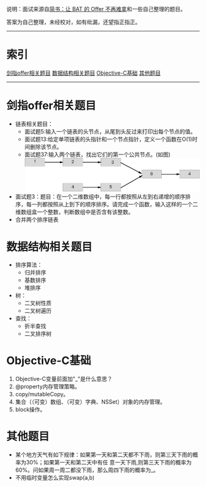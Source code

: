 说明：面试来源自[简书：让 BAT 的 Offer 不再难拿](http://www.jianshu.com/p/ee15c1cf9c16)和一些自己整理的题目。

答案为自己整理，未经校对，如有纰漏，还望指正指正。
- - -

# 索引
[剑指offer相关题目](https://github.com/callmeliujian/iOS_Interview/blob/master/剑指offer题目.md)
[数据结构相关题目](https://github.com/callmeliujian/iOS_Interview/blob/master/数据结构相关.md)
[Objective-C基础](https://github.com/callmeliujian/iOS_Interview/blob/master/Objective-C基础.md)
[其他题目](https://github.com/callmeliujian/iOS_Interview/blob/master/其他题目.md)

- - -

# 剑指offer相关题目
- 链表相关题目：
	- 面试题5:输入一个链表的头节点，从尾到头反过来打印出每个节点的值。
	- 面试题13:给定单项链表的头指针和一个节点指针，定义一个函数在O(1)时间删除该节点。
	- 面试题37:输入两个链表，找出它们的第一个公共节点。(如图)
		![面试题37](media/%E9%9D%A2%E8%AF%95%E9%A2%9837.png)
- 面试题3：题目：在一个二维数组中，每一行都按照从左到右递增的顺序排序，每一列都按照从上到下的顺序排序。请完成一个函数，输入这样的一个二维数组盒一个整数，判断数组中是否含有该整数。
- 合并两个排序链表

# 数据结构相关题目
- 排序算法：
	- 归并排序
	- 基数排序
	- 堆排序
- 树：
	- 二叉树性质
	- 二叉树遍历
- 查找：
	-  折半查找
	-  二叉排序树

# Objective-C基础
1. Objective-C变量前面加"_"是什么意思？
2. @property内存管理策略。
3. copy/mutableCopy。
4. 集合（（可变）数组、（可变）字典、NSSet）对象的内存管理。
5. block操作。

# 其他题目
-  某个地方天气有如下规律：如果第一天和第二天都不下雨，则第三天下雨的概率为30%；如果第一天和第二天中有任 意一天下雨,则第三天下雨的概率为60%。问如果周一周二都没下雨，那么周四下雨的概率为_。
-  不用临时变量怎么实现swap(a,b)

